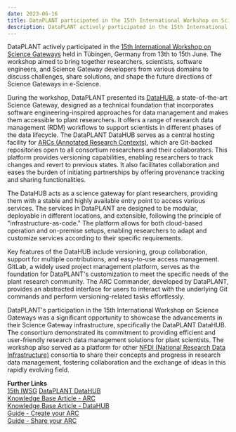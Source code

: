 ```yaml
---
date: 2023-06-16
title: DataPLANT participated in the 15th International Workshop on Science Gateways
description: DataPLANT actively participated in the 15th International Workshop on Science Gateways held in Tübingen, Germany from 13th to 15th June. The workshop aimed to bring together researchers, scientists, software engineers, and Science Gateway developers from various domains to discuss challenges, share solutions, and shape the future directions of Science Gateways in e-Science...
---
```


DataPLANT actively participated in the [15th International Workshop on Science Gateways](https://iwsgateways.github.io/iwsg2023/index.html) held in Tübingen, Germany from 13th to 15th June. The workshop aimed to bring together researchers, scientists, software engineers, and Science Gateway developers from various domains to discuss challenges, share solutions, and shape the future directions of Science Gateways in e-Science.

During the workshop, DataPLANT presented its [DataHUB](https://git.nfdi4plants.org/), a state-of-the-art Science Gateway, designed as a technical foundation that incorporates software engineering-inspired approaches for data management and makes them accessible to plant researchers. It offers a range of research data management (RDM) workflows to support scientists in different phases of the data lifecycle. The DataPLANT DataHUB serves as a central hosting facility for [ARCs (Annotated Research Contexts)](https://nfdi4plants.org/nfdi4plants.knowledgebase/docs/implementation/AnnotatedResearchContext.html), which are Git-backed repositories open to all consortium researchers and their collaborators. This platform provides versioning capabilities, enabling researchers to track changes and revert to previous states. It also facilitates collaboration and eases the burden of initiating partnerships by offering provenance tracking and sharing functionalities. 

The DataHUB acts as a science gateway for plant researchers, providing them with a stable and highly available entry point to access various services. The services in DataPLANT are designed to be modular, deployable in different locations, and extensible, following the principle of "infrastructure-as-code." The platform allows for both cloud-based operation and on-premise setups, enabling researchers to adapt and customize services according to their specific requirements. 

Key features of the DataHUB include versioning, group collaboration, support for multiple contributions, and easy-to-use access management. GitLab, a widely used project management platform, serves as the foundation for DataPLANT's customization to meet the specific needs of the plant research community. The ARC Commander, developed by DataPLANT, provides an abstracted interface for users to interact with the underlying Git commands and perform versioning-related tasks effortlessly. 

DataPLANT's participation in the 15th International Workshop on Science Gateways was a significant opportunity to showcase the advancements in their Science Gateway infrastructure, specifically the DataPLANT DataHUB. The consortium demonstrated its commitment to providing efficient and user-friendly research data management solutions for plant scientists. The workshop also served as a platform for other [NFDI (National Research Data Infrastructure)](https://www.nfdi.de/) consortia to share their concepts and progress in research data management, fostering collaboration and the exchange of ideas in this rapidly evolving field. 


**Further Links**  
[15th IWSG](https://iwsgateways.github.io/iwsg2023/index.html)
[DataPLANT DataHUB](https://git.nfdi4plants.org/)  
[Knowledge Base Article - ARC](https://nfdi4plants.org/nfdi4plants.knowledgebase/docs/implementation/AnnotatedResearchContext.html)  
[Knowledge Base Article - DataHUB](https://nfdi4plants.org/nfdi4plants.knowledgebase/docs/implementation/DataHub.html)  
[Guide - Create your ARC](https://nfdi4plants.org/nfdi4plants.knowledgebase/docs/guides/index-CreateYourARC.html)   
[Guide - Share your ARC](https://nfdi4plants.org/nfdi4plants.knowledgebase/docs/guides/index-ShareYourARC.html) 
